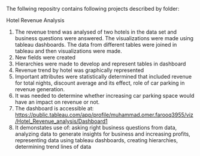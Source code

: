 The follwing repositry contains following projects described by folder:

Hotel Revenue Analysis

1. The revenue trend was analysed of two hotels in the data set and business questions were answered. The visualizations were made using tableau dashboards. The data from different tables were joined in tableau and then visualizations were made.
2. New fields were created
3. Hierarchies were made to develop and represent tables in dashboard
4. Revenue trend by hotel was graphically represented
5. Important attributes were statistically determined that included revenue for total nights, discount average and its effect, role of car parking in revenue generation.
6. It was needed to determine whether increasing car parking space would have an impact on revenue or not.
7. The dashboard is accessible at: https://public.tableau.com/app/profile/muhammad.omer.farooq3955/viz/Hotel_Revenue_analysis/Dashboard1
8. It demonstates use of: asking right business questions from data, analyzing data to generate insights for business and increasing profits, representing data using tableau dashboards, creating hierarchies, determining trend lines of data
